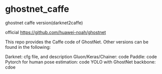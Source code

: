 # ghostnet_caffe
ghostnet caffe version(darknet2caffe)

official https://github.com/huawei-noah/ghostnet

This repo provides the Caffe code of GhostNet. Other versions can be found in the following:

Darknet: cfg file, and description
Gluon/Keras/Chainer: code
Paddle: code
Pytorch for human pose estimation: code
YOLO with GhostNet backbone: cdoe
